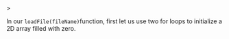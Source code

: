 <!--title={Initialize 2D array}-->

<!--badges={Python:16}-->>

<!--concepts={2D Lists,Indexing 2D Lists, File Input Output}-->

In our  `loadFile(fileName)`function, first let us use two for loops to initialize a 2D array filled with zero. 

